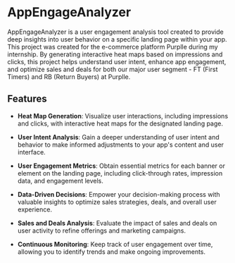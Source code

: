 # AppEngageAnalyzer

AppEngageAnalyzer is a user engagement analysis tool created to provide deep insights into user behavior on a specific landing page within your app. This project was created for the e-commerce platform Purplle during my internship. By generating interactive heat maps based on impressions and clicks, this project helps understand user intent, enhance app engagement, and optimize sales and deals for both our major user segment - FT (First Timers) and RB (Return Buyers) at Purplle. 


## Features

- **Heat Map Generation**: Visualize user interactions, including impressions and clicks, with interactive heat maps for the designated landing page.

- **User Intent Analysis**: Gain a deeper understanding of user intent and behavior to make informed adjustments to your app's content and user interface.

- **User Engagement Metrics**: Obtain essential metrics for each banner or element on the landing page, including click-through rates, impression data, and engagement levels.

- **Data-Driven Decisions**: Empower your decision-making process with valuable insights to optimize sales strategies, deals, and overall user experience.

- **Sales and Deals Analysis**: Evaluate the impact of sales and deals on user activity to refine offerings and marketing campaigns.

- **Continuous Monitoring**: Keep track of user engagement over time, allowing you to identify trends and make ongoing improvements.
